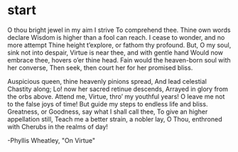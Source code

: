 # start
O thou bright jewel in my aim I strive 
To comprehend thee. Thine own words declare 
Wisdom is higher than a fool can reach. 
I cease to wonder, and no more attempt 
Thine height t’explore, or fathom thy profound. 
But, O my soul, sink not into despair, 
Virtue is near thee, and with gentle hand 
Would now embrace thee, hovers o’er thine head. 
Fain would the heaven-born soul with her converse, 
Then seek, then court her for her promised bliss. 

Auspicious queen, thine heavenly pinions spread, 
And lead celestial Chastity along; 
Lo! now her sacred retinue descends, 
Arrayed in glory from the orbs above. 
Attend me, Virtue, thro’ my youthful years! 
O leave me not to the false joys of time! 
But guide my steps to endless life and bliss. 
Greatness, or Goodness, say what I shall call thee, 
To give an higher appellation still, 
Teach me a better strain, a nobler lay, 
O Thou, enthroned with Cherubs in the realms of day!

-Phyllis Wheatley, "On Virtue"
